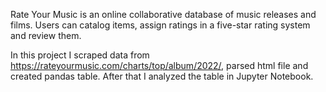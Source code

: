 Rate Your Music is an online collaborative database of music releases and films.
Users can catalog items, assign ratings in a five-star rating system and review them.

In this project I scraped data from https://rateyourmusic.com/charts/top/album/2022/, parsed html file and created pandas table.
After that I analyzed the table in Jupyter Notebook.


